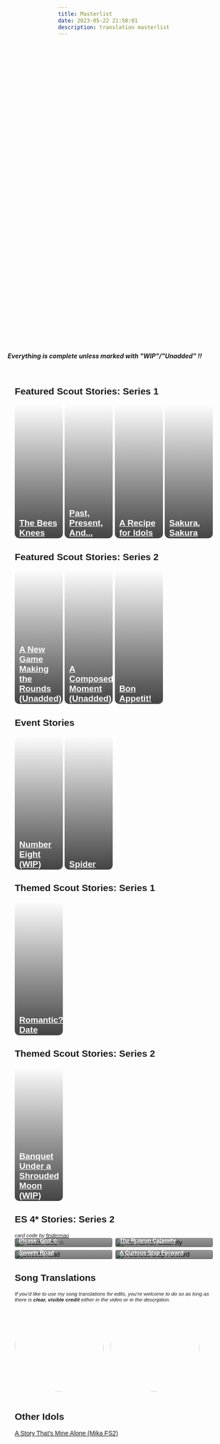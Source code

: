 ```yaml
---
title: Masterlist
date: 2023-05-22 21:50:01
description: translation masterlist
---
```


<style>
.stories {
    display: grid;
    grid-template-columns: repeat(auto-fill,minmax(175px,1fr));
    gap: .5em
}

.stories * {
    box-sizing: border-box
}

.story {
    position: relative;
    border-radius: .25em;
    overflow: hidden !important
}

.stories a:hover {
    color: #fff !important
}

.story:hover img {
    transform: scale(1.05)
}

.story:hover .storyName {
    transform: translate(0,0)
}

.story:hover .storyName .read {
    transform: translate(0,0)
}

.storyName {
    transform: translate(0,0)
}

.image img {
    width: 100%;
    height: 100%;
    object-fit: cover;
    transition: .2s ease;
    margin: 0!important
}

.storyName {
    font-size: .9em;
    font-weight: 700;
    display: flex;
    flex-direction: column;
    justify-content: flex-end;
    background: linear-gradient(to bottom,transparent 0,#000000a3 90%) !important;
    color: #fff !important;
    position: absolute;
    padding: 5em .75em .75em !important;
    width: 100%;
    bottom: 0;
    left: 0;
    transition: .2s ease !important;
    transform: translate(0,2.3em)
}

.storyName .read {
    margin-top: .25em;
    font-size: .85em;
    background: #000;
    color: #fff;
    padding: .5em 1.25em;
    height: 2.25em;
    border-radius: .25em;
    width: 100%;
    text-align: center;
    transition: .2s ease;
    transform: translate(0,1em)
}

.storyName .read:before {
    content: "Read"
}

.storyName .read.soon {
    opacity: .5;
    pointer-events: none
}

.storyName .read:not(.soon):hover {
    color: #F486AA
}

@keyframes rotate {
  0% {transform: rotate(0)}
  25% {transform: rotate(90deg)}
  50% {transform: rotate(180deg)}
  75% {transform: rotate(270deg)}
  100% {transform: rotate(360deg)}
}

#songs {
  display: grid;
  grid-template-columns: 1fr 1fr 1fr 1fr;
  grid-column-gap: 15px;
}

#songs .song-item {
  width: 200px;
}

#songs .song-figure {
  position: relative;
  width: 200px;
  height: 200px;
  border-radius: 50%;
  overflow: hidden;
  margin-block-start: 0em;
  margin-inline-start: 0px;
}

#songs .song-figure .song-image {
  width: 200px;
  height: 200px;
  border-radius: 50%;
  transition: transform 1.33s, filter: 0.2s;
}

#songs .song-figure .song-image.rotate {
  animation: rotate 12s linear 0s infinite forwards;
}

#songs .song-figure .song-caption:link, #songs .song-figure .song-caption:visited {
  color: var(--V98);
}

#songs .song-figure:hover > .song-image {
  filter: blur(4px);
}

#songs .song-figure .song-caption {
  position: absolute;
  visibility: hidden;
  display: grid;
  align-items: center;
  justify-content: center;
  top: 50%;
  left: 50%;
  transform: translate(-49%, -49%);
  z-index: 5;
  width: 180px;
  height: 180px;
  border-radius: 50%;
  background-color: rgba(0, 0, 0, 0.5);
  text-align: center;
}

#songs .song-figure:hover > .song-caption {
  visibility: visible;
}

@media only screen and (max-width: 600px) {
    .stories {
        grid-template-columns:repeat(auto-fill,minmax(100px,1fr))
    }

    #songs {
      grid-template-columns: 1fr;
      justify-content: center;
    }

    #songs .song-item {
      width: 100%;
      margin-bottom: 5%;
    }

    #songs .song-figure {
      margin: auto;
      width: 60vw;
      height: 60vw;
    }

    #songs .song-figure .song-image {
      width: 100%;
      height: 100%;
    }

    #songs .song-figure .song-caption {
      visibility: visible;
      width: 80vw;
      height: 80vw;
    }
}
@import url('https://fonts.googleapis.com/css?family=Cardo:400i|Rubik:400,700&display=swap');

  :root {
    --d: 700ms;
    --e: cubic-bezier(0.19, 1, 0.22, 1);
    --font-sans: 'Rubik', sans-serif;
    --font-serif: 'Cardo', serif;
  }

  * {
    box-sizing: border-box;
  }

  html,
  body {
    height: 100%;
  }

  body {
    display: grid;
    place-items: center;
  }

  .page-content {
    padding: 1rem;
    font-family: var(--font-sans);
  }
  .grid-container {
    display: grid;
    grid-template-columns: repeat(4, 1fr);
    gap: 1%;
  }
  .item {
    position: relative;
    color: white;
    background-size: cover;
    background-repeat: no-repeat;
    background-position: center center;
    overflow: hidden;
    border-radius: 10px;
    font-size: 0.8rem;
    height: 300px;
    cursor: pointer;
    display: block;
    margin: 0;
  }
  .item::before {
    position: absolute;
    content: "";
    display: block;
    width: 100%;
    height: 100%;
    background: linear-gradient(transparent, #000000bb);
  }
  .item-container-link {
    position: absolute;
    z-index: 2;
    display: block;
    height: 100%;
    transform: translateY(20px);
  }
  a:link.item-container-link, a:visited.item-container-link {
    z-index: 2;
    color: white;
    transition: transform 0.3s;
  }
  a:hover.item-container-link, a:active.item-container-link {
    z-index: 2;
    background: none;
  }
  .item-container {
    height: 100%;
    display: flex;
    flex-flow: column nowrap;
    align-items: center;
    justify-content: flex-end;
    padding: 1px 5px 5px 10px;
    box-sizing: border-box;
  }
  .read {
    display: block;
    width: 100%;
    text-decoration: none;
    text-align: center;
    background: black;
    color: white;
    height: 20px;
    border-radius: 3px;
    font-weight: 600;
  }
  .item:hover a:link.item-container-link, .item:hover a:visited.item-container-link, .item:hover a:active.item-container-link, .item:hover a:hover.item-container-link {
    /* hover effect */
    transform: translateY(2px);
  }

  @media (max-width: 768px) {
    .grid-container {
      display: block;
    }
    .item {
      display: flex;
      align-items: center;
      justify-content: flex-end;
      margin-bottom: 2%;
      background-position-y: 20%;
      height: 100px;
    }
    .item-container-link {
      transform: translateY(0);
    }
    .title h2 {
      margin:0;
      margin-bottom:5px;
    }
    .item::before {
      background-image: linear-gradient(to right, transparent, #000000bb);
    }
    .item-container {
      width: 100%;
      transform: translateY(12px);
    }
    .title {
      text-align: right;
      margin-right: 3px;
    }
  }
</style>

<div style="margin-top: 3%">
  <style>
    .hint--error.hint--top-left:before, .hint--error.hint--top-right:before, .hint--error.hint--top:before {
    border-top-color: #6a3446;
    }
    .hint--error:after {
    background-color: #6a3446;
    text-shadow: 0 -1px 0px #592726;
    }
    [character] {
      --dark-mode: hsl(var(--hue), 30%, 30%);
      display: flex;
    }
    [character]::before {
      position: absolute;
      margin-left: 75px;
    }
    [character] p {
      max-width: calc(100% - 75px);
      margin-left: 75px;
      color: inherit;
    }
    :root[theme='dark'] [character] p {
      background: var(--dark-mode);
    }
    :root[theme='dark'] [character] p .thought {
      color: #9f9fff;
    }
    :root[theme='light'] [character] p {
      background: var(--light-mode);
    }
    [character] p:first-child {
      margin-top: 20px;
      border-top-left-radius: 0px;
    }
    [character] p:first-child::before {
      position: absolute;
      left: 0;
    }
    [character]::after {
      display: none;
      left: 65px;
      top: 37px;
    }
    .msr-narration {
      display: flex;
      align-items: center;
      margin: 20px 0px;
      gap: 5px;
    }
    .msr-narration::before {
      content: "";
      display: inline-block;
      background: var(--article-text);
      height: 1px;
      width: 15%;
    }
    .msr-narration p {
      margin: 0;
    }
    @media (max-width: 650px) {
    [character] p {
        margin:0 0 .4em 65px;
        padding: .72em;
        margin-left: 55px !important;
    }
    [character]::before,[character][hidden]::before,[character][unknown]::before {
        margin-left: 70px;
        margin-left: 55px !important;
    }
}
.article-entry img, .article-entry video {
    margin-bottom: -1em;
}
  </style>


<strong><p><i>Everything is complete unless marked with "WIP"/"Unadded" !!</i></p></strong>
<main class="page-content">
  <!-- other things can go in this div -->
  <h2>Featured Scout Stories: Series 1</h2>
  <div class="grid-container">
    <!-- copy and paste this if you need more grids for other translation categories-->
    <div class="item" id="rinne" style="background-image: url('https://res.cloudinary.com/djq41tb84/image/upload/v1706322603/translation%20site/masterlist/dniwfmzfzsjylrdmkhd7.webp');">
      <a href="/2050/07/05/bees-knees/" class="item-container-link">
        <div class="item-container">
          <div class="title">
            <h2>The Bees Knees</h2>
          </div>
        </div>
      </a>
    </div>
    <div class="item" id="himeru" style="background-image: url('https://res.cloudinary.com/djq41tb84/image/upload/v1706322756/translation%20site/masterlist/pexigkzcejb1n4iaosn3.png');">
      <a href="/2050/07/05/past-present-and/" class="item-container-link">
        <div class="item-container">
          <div class="title">
            <h2>Past, Present, And...</h2>
          </div>
        </div>
      </a>
    </div>
    <div class="item" id="niki" style="background-image: url('https://res.cloudinary.com/djq41tb84/image/upload/v1706322602/translation%20site/masterlist/x58zlxrww39tpurqlrkj.webp');">
      <a href="/2050/07/05/recipe-for-idols/" class="item-container-link">
        <div class="item-container">
          <div class="title">
            <h2>A Recipe for Idols</h2>
          </div>
        </div>
      </a>
    </div>
    <div class="item" id="kohaku" style="background-image: url('https://res.cloudinary.com/djq41tb84/image/upload/v1706322849/translation%20site/masterlist/ijrxend3aknjsd80io9h.png');">
      <a href="/2050/05/24/sakura-sakura/" class="item-container-link">
        <div class="item-container">
          <div class="title">
            <h2>Sakura, Sakura</h2>
          </div>
        </div>
      </a>
    </div>
  </div>
  <h2>Featured Scout Stories: Series 2</h2>
  <!-- other things can go in this div -->
  <div class="grid-container">
    <!-- copy and paste this if you need more grids for other translation categories-->
    <div class="item" id="rinne" style="background-image: url('https://res.cloudinary.com/djq41tb84/image/upload/v1706322603/translation%20site/masterlist/x1ab8y3skibltxtdg8ab.webp');">
      <a href="[URL LINK HERE]" class="item-container-link">
        <div class="item-container">
          <div class="title">
            <h2>A New Game Making the Rounds (Unadded)</h2>
          </div>
        </div>
      </a>
    </div>
    <div class="item" id="himeru" style="background-image: url('https://res.cloudinary.com/djq41tb84/image/upload/v1706324123/translation%20site/masterlist/tpviy8cxcxl0cvnjpz7w.png');">
      <a href="[URL LINK HERE]" class="item-container-link">
        <div class="item-container">
          <div class="title">
            <h2>A Composed Moment (Unadded)</h2>
          </div>
        </div>
      </a>
    </div>
    <div class="item" id="niki" style="background-image: url('https://res.cloudinary.com/djq41tb84/image/upload/v1706323119/translation%20site/masterlist/qlpszm1yy4pd72f5q4qc.png');">
      <a href="/2050/05/22/bon-appetit/" class="item-container-link">
        <div class="item-container">
          <div class="title">
            <h2>Bon Appetit!</h2>
          </div>
        </div>
      </a>
    </div>
  </div>
  <h2>Event Stories</h2>
  <!--- aaaa --->
  <div class="grid-container">
    <!-- copy and paste this if you need more grids for other translation categories-->
    <div class="item" id="rinne" style="background-image: url('https://res.cloudinary.com/djq41tb84/image/upload/v1706323977/translation%20site/masterlist/amdarqrjuw0a4xxrtqxq.png');">
      <a href="/2050/05/30/number-eight/" class="item-container-link">
        <div class="item-container">
          <div class="title">
            <h2>Number Eight (WIP)</h2>
          </div>
        </div>
      </a>
    </div>
    <div class="item" id="kohaku" style="background-image: url('https://res.cloudinary.com/djq41tb84/image/upload/v1706323992/translation%20site/masterlist/o3vya2vd23733dvho8ha.png');">
      <a href="/2050/05/27/spider-direc/" class="item-container-link">
        <div class="item-container">
          <div class="title">
            <h2>Spider</h2>
          </div>
        </div>
      </a>
    </div>
    </div>
    <h2>Themed Scout Stories: Series 1</h2>
  <!--- aaaa --->
  <div class="grid-container">
    <!-- copy and paste this if you need more grids for other translation categories-->
    <div class="item" id="HiMERU" style="background-image: url('https://res.cloudinary.com/djq41tb84/image/upload/v1706322603/translation%20site/masterlist/yums1dnylph0vkvaoznz.webp');">
      <a href="/2050/07/03/rom-date/" class="item-container-link">
        <div class="item-container">
          <div class="title">
            <h2>Romantic? Date</h2>
          </div>
        </div>
      </a>
    </div>
    </div>
    <h2>Themed Scout Stories: Series 2</h2>
  <!--- aaaa --->
  <div class="grid-container">
    <!-- copy and paste this if you need more grids for other translation categories-->
    <div class="item" id="rinne" style="background-image: url('https://res.cloudinary.com/djq41tb84/image/upload/v1706323074/translation%20site/masterlist/or06kbz1407iwsbey3uo.png');">
      <a href="/2050/11/03/moon-banquet/" class="item-container-link">
        <div class="item-container">
          <div class="title">
            <h2>Banquet Under a Shrouded Moon (WIP)</h2>
          </div>
        </div>
      </a>
    </div>
    </div>
    <h2> ES 4* Stories: Series 2</h2>
    <sup><i> card code by <a href="https://twitter.com/findermao">findermao</a></i></sup>
  <div class="stories">
  <div class="story">
    <div class="image">
      <img src="https://res.cloudinary.com/djq41tb84/image/upload/v1706322994/translation%20site/masterlist/nkpiavlwllrptyq9tk5o.png" alt="Please, God ☆">
    </div>
    <a href="/2050/05/16/please-god/" class="storyName" target="_blank">
      <span>Please, God ☆</span> 
      <span class="read"></span>
    </a>
  </div>
  <div class="story">
    <div class="image">
      <img src="https://res.cloudinary.com/djq41tb84/image/upload/v1706322950/translation%20site/masterlist/so6ancjsdlreh8powmbc.png" alt="The Runrun Calamity">
    </div>
    <a href="/2050/05/15/runrun-calamity/" class="storyName" target="_blank">
      <span>The Runrun Calamity</span> 
      <span class="read"></span>
    </a>
  </div>
  <div class="story">
    <div class="image">
      <img src="https://res.cloudinary.com/djq41tb84/image/upload/v1706323147/translation%20site/masterlist/ztqchdz31nswmgvr1c6q.png" alt="Sweets Road">
    </div>
    <a href="/2050/05/15/sweetsroad/" class="storyName" target="_blank">
      <span>Sweets Road</span> 
      <span class="read"></span>
    </a>
  </div>
  <div class="story">
    <div class="image">
      <img src="https://res.cloudinary.com/djq41tb84/image/upload/v1706322939/translation%20site/masterlist/t0xdln29oz34ndj6kuud.png" alt="A Curious Step Forward">
    </div>
    <a href="/2050/05/21/a-curious-step-forward/" class="storyName" target="_blank">
      <span>A Curious Step Forward</span> 
      <span class="read"></span>
    </a>
  </div>
</div>
<h2>Song Translations</h2>
  <sup><i>If you’d like to use my song translations for edits, you’re welcome to do so as long as there is <b>clear, visible credit</b> either in the video or in the description.</i></sup>
  <div id="songs">
    <div class="song-item">
      <figure class="song-figure">
        <a href="/2023/05/22/turbulent-storm/" class="song-caption">
          <figcaption>
            <h4>Turbulent Storm</h4>
          </figcaption>
        </a>
        <img src="https://res.cloudinary.com/djq41tb84/image/upload/v1709337756/translation%20site/cyeuwjz9rfdp4t6gnmcn.png" class="song-image rotate" />
      </figure>
    </div>
    <div class="song-item">
      <figure class="song-figure">
        <a href="/2023/05/30/trip-album/" class="song-caption">
          <figcaption>
            <h4>TRIP</h4>
              <p>Crazy:B</p>
          </figcaption>
        </a>
        <img src="https://res.cloudinary.com/djq41tb84/image/upload/v1709337910/translation%20site/sfqfdn4fdj4u9l76vcby.png" class="song-image rotate" />
      </figure>
    </div>
    <!--- more songs go here --->
  </div>
  <div>
  <h2>Other Idols</h2>
  <a href="/2050/05/25/a-story-thats-mine-alone/">A Story That's Mine Alone (Mika FS2)</a>
  <!--- aaaa --->
  <!-- more translation categories can go here -->
</main>
<div>



<!-- add sections above this point -->
<!--- 
story template looks like this:
      <div class="story">
      <div class="image">
        <img src="[UNBL-URL]" alt="[STORY NAME]">
      </div>
      <a href="[STORY URL]" class="storyName" target="_blank">
        <span>Example</span> 
        <span class="read">
        </span>
      </a>
      </div>
    </div>
    --->
</div>
  
</div>
